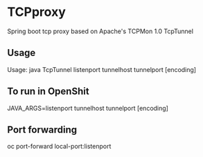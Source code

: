 # TCPproxy
Spring boot tcp proxy based on Apache's TCPMon 1.0 TcpTunnel

## Usage

Usage: java TcpTunnel listenport tunnelhost tunnelport [encoding]

## To run in OpenShit

JAVA_ARGS=listenport tunnelhost tunnelport [encoding]

## Port forwarding

oc port-forward local-port:listenport
